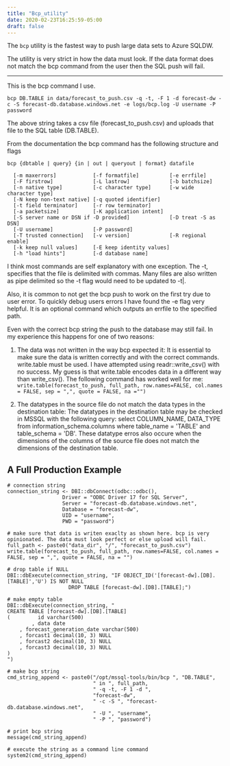 ```yaml
---
title: "Bcp_utility"
date: 2020-02-23T16:25:59-05:00
draft: false
---
```


The `bcp` utility is the fastest way to push large data sets to Azure SQLDW.

The utility is very strict in how the data must look. If the data format
does not match the bcp command from the user then the SQL push will fail.

--------------------------------------------------------------------------------

This is the bcp command I use.

`bcp DB.TABLE in data/forecast_to_push.csv -q -t, -F 1 -d forecast-dw -c -S forecast-db.database.windows.net -e logs/bcp.log -U username -P password`

The above string takes a csv file (forecast_to_push.csv) and uploads that file to the SQL table (DB.TABLE).

From the documentation the bcp command has the following structure and flags


```
bcp {dbtable | query} {in | out | queryout | format} datafile

  [-m maxerrors]            [-f formatfile]          [-e errfile]
  [-F firstrow]             [-L lastrow]             [-b batchsize]
  [-n native type]          [-c character type]      [-w wide character type]
  [-N keep non-text native] [-q quoted identifier]
  [-t field terminator]     [-r row terminator]
  [-a packetsize]           [-K application intent]
  [-S server name or DSN if -D provided]             [-D treat -S as DSN]
  [-U username]             [-P password]
  [-T trusted connection]   [-v version]             [-R regional enable]
  [-k keep null values]     [-E keep identity values]
  [-h "load hints"]         [-d database name]
```

I think most commands are self explanatory with one exception. The -t,
specifies that the file is delimited with commas. Many files are also written
as pipe delimited so the -t flag would need to be updated to -t|.

Also, it is common to not get the bcp push to work on the first try due to user
error. To quickly debug users errors I have found the -e flag very helpful. It
is an optional command which outputs an errfile to the specified path.

Even with the correct bcp string the push to the database may still fail. In my
experience this happens for one of two reasons:

1. The data was not written in the way bcp expected it: It is essential to make sure the data is written correctly and
   with the correct commands. write.table must be used. I have attempted using readr::write_csv() with no success. My
   guess is that write.table encodes data in a different way than write_csv(). The following command has worked well for
   me: `write.table(forecast_to_push, full_path, row.names=FALSE, col.names = FALSE, sep = ",", quote = FALSE, na ="")`

2. The datatypes in the source file do not match the data types in the destination table: The datatypes in the
   destination table may be checked in MSSQL with the following query: select COLUMN_NAME, DATA_TYPE from
   information_schema.columns where table_name = 'TABLE' and table_schema = 'DB'. These datatype erros also occure when
   the dimensions of the columns of the source file does not match the dimensions of the destination table.

## A Full Production Example

```
# connection string
connection_string <- DBI::dbConnect(odbc::odbc(),
                  Driver = "ODBC Driver 17 for SQL Server",
                  Server = "forecast-db.database.windows.net",
                  Database = "forecast-dw",
                  UID = "username",
                  PWD = "password")

# make sure that data is writen exaclty as shown here. bcp is very opinionated. The data must look perfect or else upload will fail.
full_path <- paste0("data_dir", "/", "forecast_to_push.csv")
write.table(forecast_to_push, full_path, row.names=FALSE, col.names = FALSE, sep = ",", quote = FALSE, na = "")

# drop table if NULL
DBI::dbExecute(connection_string, "IF OBJECT_ID('[forecast-dw].[DB].[TABLE]','U') IS NOT NULL
                    DROP TABLE [forecast-dw].[DB].[TABLE];")

# make empty table
DBI::dbExecute(connection_string, "
CREATE TABLE [forecast-dw].[DB].[TABLE]
(         id varchar(500)
        , data date
	, forecast_generation_date varchar(500)
	, forcast1 decimal(10, 3) NULL
	, forcast2 decimal(10, 3) NULL
	, forcast3 decimal(10, 3) NULL
)
")

# make bcp string
cmd_string_append <- paste0("/opt/mssql-tools/bin/bcp ", "DB.TABLE",
                            " in ", full_path,
                            " -q -t, -F 1 -d ",
                            "forecast-dw",
                            " -c -S ", "forecast-db.database.windows.net",
                            " -U ", "username",
                            " -P ", "password")

# print bcp string
message(cmd_string_append)

# execute the string as a command line command
system2(cmd_string_append)
```
